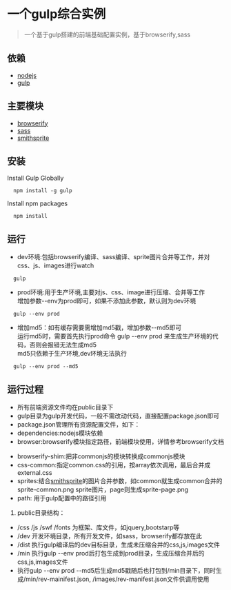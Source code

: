 一个gulp综合实例
==================================

> 一个基于gulp搭建的前端基础配置实例，基于browserify,sass

## 依赖
- [nodejs](https://nodejs.org/)
- [gulp](https://www.npmjs.com/package/gulp)

## 主要模块
- [browserify](https://www.npmjs.com/package/browserify)
- [sass](https://www.npmjs.com/package/gulp-sass)
- [smithsprite](https://www.npmjs.com/package/gulp.spritesmith)

## 安装
Install Gulp Globally
```
  npm install -g gulp
```
Install npm packages
```
  npm install
```

## 运行
- dev环境:包括browserify编译、sass编译、sprite图片合并等工作，并对css、js、images进行watch
```
  gulp
```

- prod环境:用于生产环境,主要对js、css、image进行压缩、合并等工作  
增加参数--env为prod即可，如果不添加此参数，默认则为dev环境
```
  gulp --env prod
```

- 增加md5：如有缓存需要需增加md5戳，增加参数--md5即可  
运行md5时，需要首先执行prod命令 gulp --env prod 来生成生产环境的代码，否则会报错无法生成md5  
md5只依赖于生产环境,dev环境无法执行
```
  gulp --env prod --md5
```

## 运行过程
* 所有前端资源文件均在public目录下
* gulp目录为gulp开发代码，一般不需改动代码，直接配置package.json即可
* package.json管理所有资源配置文件，如下：
* dependencies:nodejs模块依赖
* browser:browserify模块指定路径，前端模块使用，详情参考browserify文档
- browserify-shim:把非commonjs的模块转换成commonjs模块
- css-common:指定common.css的引用，按array依次调用，最后合并成external.css
- sprites:结合[smithsprite](https://www.npmjs.com/package/gulp.spritesmith)的图片合并参数，如common就生成common合并的sprite-common.png sprite图片，page则生成sprite-page.png
- path: 用于gulp配置中的路径引用
1. public目录结构：
- /css /js /swf /fonts 为框架、库文件，如jquery,bootstarp等
- /dev 开发环境目录，所有开发文件，如sass，browserify都存放在此
- /dist 执行gulp编译后的dev目标目录，生成未压缩合并的css,js,images文件
- /min 执行gulp --env prod后打包生成到prod目录，生成压缩合并后的css,js,images文件
- 执行gulp --env prod --md5后生成md5戳随后也打包到/min目录下，同时生成/min/rev-mainifest.json, /images/rev-manifest.json文件供调用使用

